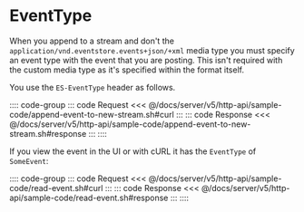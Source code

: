 # EventType

When you append to a stream and don't the `application/vnd.eventstore.events+json/+xml` media type you must specify an event type with the event that you are posting. This isn't required with the custom media type as it's specified within the format itself.

You use the `ES-EventType` header as follows.

:::: code-group
::: code Request
<<< @/docs/server/v5/http-api/sample-code/append-event-to-new-stream.sh#curl
:::
::: code Response
<<< @/docs/server/v5/http-api/sample-code/append-event-to-new-stream.sh#response
:::
::::

If you view the event in the UI or with cURL it has the `EventType` of `SomeEvent`:

<!-- TODO: Does this make sense? If I can't use the custom media type -->

:::: code-group
::: code Request
<<< @/docs/server/v5/http-api/sample-code/read-event.sh#curl
:::
::: code Response
<<< @/docs/server/v5/http-api/sample-code/read-event.sh#response
:::
::::

